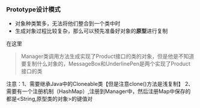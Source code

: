 ### Prototype设计模式

* 对象种类繁多，无法将他们整合到一个类中时
* 生成对象过程比较复杂，那么可以预先准备好对象的**原型**进行复制

在这里

> Manager类调用方法生成实现了Product接口的类的对象，但是他是不知道要复制什么对象的，MessageBox和UnderlinePen是两个实现了Product接口的类

注意：1、需要继承Java中的Cloneable类【但是注意clone()方法是浅复制】 
2、需要有一个注册机制（HashMap）,注册到Manager中，然后注册Map中保存的都是<String,原型类的对象>的键值对
